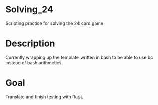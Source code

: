 # Solving_24
Scripting practice for solving the 24 card game

# Description
Currently wrapping up the template written in bash to be able to use bc instead of bash arithmetics.

# Goal
Translate and finish testing with Rust.
